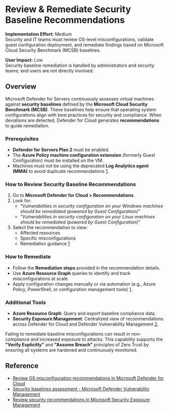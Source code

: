 # Review & Remediate Security Baseline Recommendations

**Implementation Effort:** Medium  
Security and IT teams must review OS-level misconfigurations, validate guest configuration deployment, and remediate findings based on Microsoft Cloud Security Benchmark (MCSB) baselines.

**User Impact:** Low  
Security baseline remediation is handled by administrators and security teams; end users are not directly involved.

## Overview

Microsoft Defender for Servers continuously assesses virtual machines against **security baselines** defined by the **Microsoft Cloud Security Benchmark (MCSB)**. These baselines help ensure that operating system configurations align with best practices for security and compliance. When deviations are detected, Defender for Cloud generates **recommendations** to guide remediation.

### Prerequisites

- **Defender for Servers Plan 2** must be enabled.
- The **Azure Policy machine configuration extension** (formerly Guest Configuration) must be installed on the VM.
- Machines must not be using the deprecated **Log Analytics agent (MMA)** to avoid duplicate recommendations [1](https://learn.microsoft.com/en-us/azure/defender-for-cloud/apply-security-baseline).

### How to Review Security Baseline Recommendations

1. Go to **Microsoft Defender for Cloud > Recommendations**.
2. Look for:
   - *"Vulnerabilities in security configuration on your Windows machines should be remediated (powered by Guest Configuration)"*
   - *"Vulnerabilities in security configuration on your Linux machines should be remediated (powered by Guest Configuration)"*
3. Select the recommendation to view:
   - Affected resources
   - Specific misconfigurations
   - Remediation guidance [1](https://learn.microsoft.com/en-us/azure/defender-for-cloud/apply-security-baseline)

### How to Remediate

- Follow the **Remediation steps** provided in the recommendation details.
- Use **Azure Resource Graph** queries to identify and track misconfigurations at scale.
- Apply configuration changes manually or via automation (e.g., Azure Policy, PowerShell, or configuration management tools) [1](https://learn.microsoft.com/en-us/azure/defender-for-cloud/apply-security-baseline).

### Additional Tools

- **Azure Resource Graph**: Query and export baseline compliance data.
- **Security Exposure Management**: Centralized view of recommendations across Defender for Cloud and Defender Vulnerability Management [2](https://learn.microsoft.com/en-us/security-exposure-management/security-recommendations).

Failing to remediate baseline misconfigurations can result in non-compliance and increased exposure to attacks. This capability supports the **"Verify Explicitly"** and **"Assume Breach"** principles of Zero Trust by ensuring all systems are hardened and continuously monitored.

## Reference

- [Review OS misconfiguration recommendations in Microsoft Defender for Cloud](https://learn.microsoft.com/en-us/azure/defender-for-cloud/apply-security-baseline)  
- [Security baselines assessment - Microsoft Defender Vulnerability Management](https://learn.microsoft.com/en-us/defender-vulnerability-management/tvm-security-baselines)  
- [Review security recommendations in Microsoft Security Exposure Management](https://learn.microsoft.com/en-us/security-exposure-management/security-recommendations)
